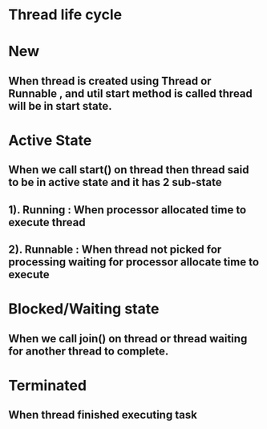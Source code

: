 # Thread life cycle
# New
## When thread is created using Thread or Runnable , and util start method is called thread will be in start state.
# Active State
## When we call start() on thread then thread said to be in active state and it has 2 sub-state
## 1). Running : When processor allocated time to execute thread
## 2). Runnable : When thread not picked for processing waiting for processor allocate time to execute
# Blocked/Waiting state
## When we call join() on thread or thread waiting for another thread to complete.
# Terminated
## When thread finished executing task
